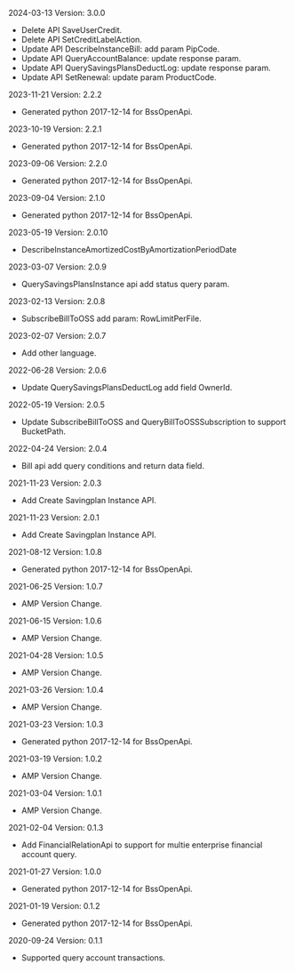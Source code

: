 2024-03-13 Version: 3.0.0
- Delete API SaveUserCredit.
- Delete API SetCreditLabelAction.
- Update API DescribeInstanceBill: add param PipCode.
- Update API QueryAccountBalance: update response param.
- Update API QuerySavingsPlansDeductLog: update response param.
- Update API SetRenewal: update param ProductCode.


2023-11-21 Version: 2.2.2
- Generated python 2017-12-14 for BssOpenApi.

2023-10-19 Version: 2.2.1
- Generated python 2017-12-14 for BssOpenApi.

2023-09-06 Version: 2.2.0
- Generated python 2017-12-14 for BssOpenApi.

2023-09-04 Version: 2.1.0
- Generated python 2017-12-14 for BssOpenApi.

2023-05-19 Version: 2.0.10
- DescribeInstanceAmortizedCostByAmortizationPeriodDate

2023-03-07 Version: 2.0.9
- QuerySavingsPlansInstance api add status query param. 


2023-02-13 Version: 2.0.8
- SubscribeBillToOSS add param: RowLimitPerFile. 

2023-02-07 Version: 2.0.7
- Add other language.

2022-06-28 Version: 2.0.6
- Update QuerySavingsPlansDeductLog add field OwnerId.

2022-05-19 Version: 2.0.5
- Update SubscribeBillToOSS and QueryBillToOSSSubscription to support BucketPath.

2022-04-24 Version: 2.0.4
- Bill api add query conditions and return data field.

2021-11-23 Version: 2.0.3
- Add Create Savingplan Instance API.

2021-11-23 Version: 2.0.1
- Add Create Savingplan Instance API.

2021-08-12 Version: 1.0.8
- Generated python 2017-12-14 for BssOpenApi.

2021-06-25 Version: 1.0.7
- AMP Version Change.

2021-06-15 Version: 1.0.6
- AMP Version Change.

2021-04-28 Version: 1.0.5
- AMP Version Change.

2021-03-26 Version: 1.0.4
- AMP Version Change.

2021-03-23 Version: 1.0.3
- Generated python 2017-12-14 for BssOpenApi.

2021-03-19 Version: 1.0.2
- AMP Version Change.

2021-03-04 Version: 1.0.1
- AMP Version Change.

2021-02-04 Version: 0.1.3
- Add FinancialRelationApi to support for multie enterprise financial account query.

2021-01-27 Version: 1.0.0
- Generated python 2017-12-14 for BssOpenApi.

2021-01-19 Version: 0.1.2
- Generated python 2017-12-14 for BssOpenApi.

2020-09-24 Version: 0.1.1
- Supported query account transactions.

